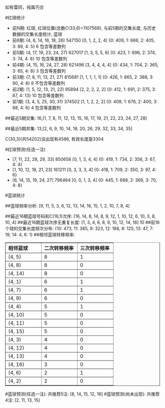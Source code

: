 <!-- 
.. title: 双色球2013141期(2013-12-01)数据分析报告
.. slug: slott-2013141-2013-12-01-report
.. date: 2013-12-02 08:00:00 UTC+08:00
.. tags: Lottery
.. link: 
.. description: 
.. type: text
-->

如有雷同，纯属巧合

<!-- TEASER_END-->

#红球统计

- 前N期: 红球, 红球位置(总数C(33,6)=1107568), 与前5期的交集长度, 与历史数据的交集长度统计, 蓝球
- 前6期: (4, 6, 14, 16, 18, 26) 547150 [0, 1, 2, 2, 4] {0: 409, 1: 666, 2: 405, 3: 89, 4: 5} 6 包含等差数列
- 前5期: (4, 17, 19, 23, 24, 27) 627017 [1, 3, 5, 5, 6] {0: 423, 1: 696, 2: 374, 3: 74, 4: 8} 10 包含等差数列
- 前4期: (4, 15, 16, 24, 27, 28) 621496 [3, 4, 4, 4, 4] {0: 434, 1: 704, 2: 365, 3: 65, 4: 8} 3 包含等差数列
- 前3期: (7, 8, 11, 13, 21, 27) 815681 [1, 1, 1, 1, 1] {0: 426, 1: 665, 2: 388, 3: 90, 4: 8} 8 不包含等差数列
- 前2期: (1, 5, 12, 13, 21, 22) 95894 [2, 2, 2, 2, 2] {0: 412, 1: 691, 2: 375, 3: 87, 4: 13} 10 包含等差数列
- 前1期: (3, 4, 5, 25, 30, 31) 374502 [1, 1, 2, 2, 2] {0: 409, 1: 676, 2: 400, 3: 88, 4: 6} 4 包含等差数列

##最近5期交集:
16,[1, 7, 8, 11, 12, 13, 15, 16, 17, 19, 21, 22, 23, 24, 27, 28]

##最近5期并集:
13,[2, 6, 9, 10, 14, 18, 20, 26, 29, 32, 33, 34, 35]

C(30,3)(共54202)没出现有4586, 
有效长度是3304

#红球预测(任选一注)

- [7, 11, 22, 28, 29, 33] 850658 [0, 1, 3, 4, 4] {0: 419, 1: 734, 2: 356, 3: 67, 4: 4}
- [1, 10, 12, 18, 21, 23] 161211 [0, 3, 3, 3, 4] {0: 418, 1: 709, 2: 350, 3: 97, 4: 6}
- [6, 14, 15, 19, 24, 27] 796464 [0, 0, 1, 3, 4] {0: 445, 1: 688, 2: 369, 3: 70, 4: 8}

#蓝球统计

##蓝球频率分析:
[9, 11, 5, 3, 6, 12, 13, 14, 16, 15, 1, 2, 10, 7, 8, 4]

##最近16期蓝球号码和C(16,1)次序:
[16, 14, 8, 14, 8, 9, 12, 1, 10, 12, 6, 10, 3, 8, 10, 4]
##最近16期蓝球次序无重复长度:
[1, 3, 4, 6, 8, 9, 10, 12, 14, 16] 10
##前16个球的交集长度频次分布:
{10: 473, 11: 385, 9: 323, 12: 188, 8: 125, 13: 47, 7: 19, 14: 4, 6: 1}
##相邻蓝球转移频率:
<table border="1" class="table table-striped dataframe">
  <thead>
    <tr style="text-align: left;">
      <th style="min-width: 100px;">相邻蓝球</th>
      <th style="min-width: 100px;">二次转移频率</th>
      <th style="min-width: 100px;">三次转移频率</th>
    </tr>
  </thead>
  <tbody>
    <tr>
      <td>  (4, 5)</td>
      <td> 8</td>
      <td> 1</td>
    </tr>
    <tr>
      <td>  (4, 8)</td>
      <td> 8</td>
      <td> 0</td>
    </tr>
    <tr>
      <td> (4, 14)</td>
      <td> 8</td>
      <td> 0</td>
    </tr>
    <tr>
      <td>  (4, 1)</td>
      <td> 6</td>
      <td> 1</td>
    </tr>
    <tr>
      <td>  (4, 7)</td>
      <td> 6</td>
      <td> 1</td>
    </tr>
    <tr>
      <td>  (4, 9)</td>
      <td> 6</td>
      <td> 0</td>
    </tr>
    <tr>
      <td>  (4, 4)</td>
      <td> 5</td>
      <td> 1</td>
    </tr>
    <tr>
      <td> (4, 10)</td>
      <td> 5</td>
      <td> 0</td>
    </tr>
    <tr>
      <td> (4, 11)</td>
      <td> 5</td>
      <td> 0</td>
    </tr>
    <tr>
      <td> (4, 15)</td>
      <td> 5</td>
      <td> 0</td>
    </tr>
    <tr>
      <td>  (4, 3)</td>
      <td> 4</td>
      <td> 0</td>
    </tr>
    <tr>
      <td> (4, 12)</td>
      <td> 4</td>
      <td> 0</td>
    </tr>
    <tr>
      <td> (4, 13)</td>
      <td> 4</td>
      <td> 0</td>
    </tr>
    <tr>
      <td> (4, 16)</td>
      <td> 3</td>
      <td> 0</td>
    </tr>
    <tr>
      <td>  (4, 6)</td>
      <td> 2</td>
      <td> 1</td>
    </tr>
    <tr>
      <td>  (4, 2)</td>
      <td> 2</td>
      <td> 0</td>
    </tr>
  </tbody>
</table>
#蓝球预测(任选一注):
共推荐5注: [8, 14, 15, 12, 16]
#蓝球预测(尚未出现):
共推荐4注: [2, 11, 13, 15]

